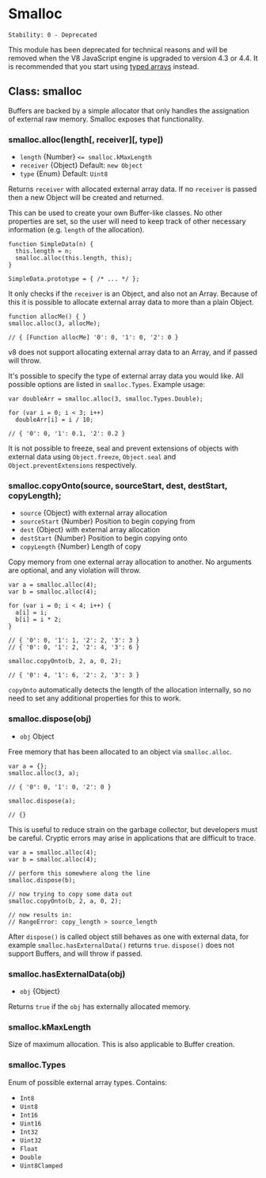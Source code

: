 # Smalloc

    Stability: 0 - Deprecated

This module has been deprecated for technical reasons and will be removed when
the V8 JavaScript engine is upgraded to version 4.3 or 4.4.  It is recommended
that you start using [typed arrays][] instead.

## Class: smalloc

Buffers are backed by a simple allocator that only handles the assignation of
external raw memory. Smalloc exposes that functionality.

### smalloc.alloc(length[, receiver][, type])

* `length` {Number} `<= smalloc.kMaxLength`
* `receiver` {Object} Default: `new Object`
* `type` {Enum} Default: `Uint8`

Returns `receiver` with allocated external array data. If no `receiver` is
passed then a new Object will be created and returned.

This can be used to create your own Buffer-like classes. No other properties are
set, so the user will need to keep track of other necessary information (e.g.
`length` of the allocation).

    function SimpleData(n) {
      this.length = n;
      smalloc.alloc(this.length, this);
    }

    SimpleData.prototype = { /* ... */ };

It only checks if the `receiver` is an Object, and also not an Array. Because of
this it is possible to allocate external array data to more than a plain Object.

    function allocMe() { }
    smalloc.alloc(3, allocMe);

    // { [Function allocMe] '0': 0, '1': 0, '2': 0 }

v8 does not support allocating external array data to an Array, and if passed
will throw.

It's possible to specify the type of external array data you would like. All
possible options are listed in `smalloc.Types`. Example usage:

    var doubleArr = smalloc.alloc(3, smalloc.Types.Double);

    for (var i = 0; i < 3; i++)
      doubleArr[i] = i / 10;

    // { '0': 0, '1': 0.1, '2': 0.2 }

It is not possible to freeze, seal and prevent extensions of objects with
external data using `Object.freeze`, `Object.seal` and
`Object.preventExtensions` respectively.

### smalloc.copyOnto(source, sourceStart, dest, destStart, copyLength);

* `source` {Object} with external array allocation
* `sourceStart` {Number} Position to begin copying from
* `dest` {Object} with external array allocation
* `destStart` {Number} Position to begin copying onto
* `copyLength` {Number} Length of copy

Copy memory from one external array allocation to another. No arguments are
optional, and any violation will throw.

    var a = smalloc.alloc(4);
    var b = smalloc.alloc(4);

    for (var i = 0; i < 4; i++) {
      a[i] = i;
      b[i] = i * 2;
    }

    // { '0': 0, '1': 1, '2': 2, '3': 3 }
    // { '0': 0, '1': 2, '2': 4, '3': 6 }

    smalloc.copyOnto(b, 2, a, 0, 2);

    // { '0': 4, '1': 6, '2': 2, '3': 3 }

`copyOnto` automatically detects the length of the allocation internally, so no
need to set any additional properties for this to work.

### smalloc.dispose(obj)

* `obj` Object

Free memory that has been allocated to an object via `smalloc.alloc`.

    var a = {};
    smalloc.alloc(3, a);

    // { '0': 0, '1': 0, '2': 0 }

    smalloc.dispose(a);

    // {}

This is useful to reduce strain on the garbage collector, but developers must be
careful. Cryptic errors may arise in applications that are difficult to trace.

    var a = smalloc.alloc(4);
    var b = smalloc.alloc(4);

    // perform this somewhere along the line
    smalloc.dispose(b);

    // now trying to copy some data out
    smalloc.copyOnto(b, 2, a, 0, 2);

    // now results in:
    // RangeError: copy_length > source_length

After `dispose()` is called object still behaves as one with external data, for
example `smalloc.hasExternalData()` returns `true`.
`dispose()` does not support Buffers, and will throw if passed.

### smalloc.hasExternalData(obj)

* `obj` {Object}

Returns `true` if the `obj` has externally allocated memory.

### smalloc.kMaxLength

Size of maximum allocation. This is also applicable to Buffer creation.

### smalloc.Types

Enum of possible external array types. Contains:

* `Int8`
* `Uint8`
* `Int16`
* `Uint16`
* `Int32`
* `Uint32`
* `Float`
* `Double`
* `Uint8Clamped`

[typed arrays]: https://developer.mozilla.org/en-US/docs/Web/JavaScript/Typed_arrays
